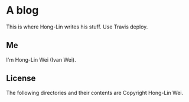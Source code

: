 # A blog

This is where Hong-Lin writes his stuff. Use Travis deploy.

## Me

I'm Hong-Lin Wei (Ivan Wei).

## License

The following directories and their contents are Copyright Hong-Lin Wei.
